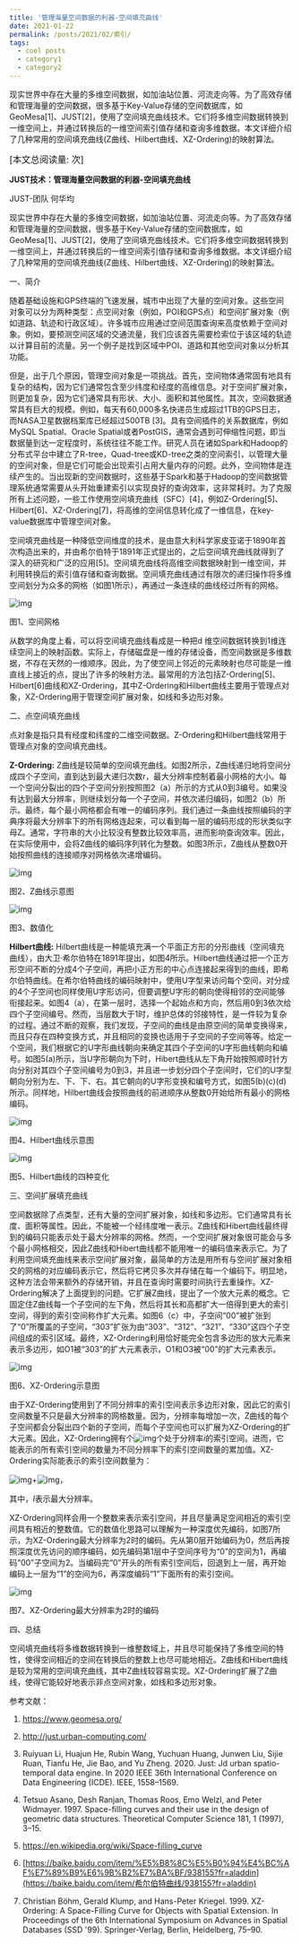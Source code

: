 ```yaml
---
title: '管理海量空间数据的利器-空间填充曲线'
date: 2021-01-22
permalink: /posts/2021/02/索引/
tags:
  - cool posts
  - category1
  - category2
---
```


现实世界中存在大量的多维空间数据，如加油站位置、河流走向等。为了高效存储和管理海量的空间数据，很多基于Key-Value存储的空间数据库，如GeoMesa[1]、JUST[2]，使用了空间填充曲线技术。它们将多维空间数据转换到一维空间上，并通过转换后的一维空间索引值存储和查询多维数据。本文详细介绍了几种常用的空间填充曲线(Z曲线、Hilbert曲线、XZ-Ordering)的映射算法。

<span id="wc" style="font-size: 1rem;text-align: center;">[本文总阅读量: <span id="busuanzi_value_page_pv"></span>次]</span>

**JUST技术：管理海量空间数据的利器-空间填充曲线**

JUST-团队 何华均

现实世界中存在大量的多维空间数据，如加油站位置、河流走向等。为了高效存储和管理海量的空间数据，很多基于Key-Value存储的空间数据库，如GeoMesa[1]、JUST[2]，使用了空间填充曲线技术。它们将多维空间数据转换到一维空间上，并通过转换后的一维空间索引值存储和查询多维数据。本文详细介绍了几种常用的空间填充曲线(Z曲线、Hilbert曲线、XZ-Ordering)的映射算法。

 

一、简介

随着基础设施和GPS终端的飞速发展，城市中出现了大量的空间对象。这些空间对象可以分为两种类型：点空间对象（例如，POI和GPS点）和空间扩展对象（例如道路、轨迹和行政区域）。许多城市应用通过空间范围查询来高度依赖于空间对象。例如，要预测空间区域的交通流量，我们应该首先需要检索位于该区域的轨迹以计算目前的流量。另一个例子是找到区域中POI、道路和其他空间对象以分析其功能。

 

但是，出于几个原因，管理空间对象是一项挑战。首先，空间物体通常固有地具有复杂的结构，因为它们通常包含至少纬度和经度的高维信息。对于空间扩展对象，则更加复杂，因为它们通常具有形状、大小、面积和其他属性。其次，空间数据通常具有巨大的规模。例如，每天有60,000多名快递员生成超过1TB的GPS日志，而NASA卫星数据档案库已经超过500TB [3]。具有空间插件的关系数据库，例如MySQL Spatial、Oracle Spatial或者PostGIS，通常会遇到可伸缩性问题，即当数据量到达一定程度时，系统往往不能工作。研究人员在诸如Spark和Hadoop的分布式平台中建立了R-tree，Quad-tree或KD-tree之类的空间索引，以管理大量的空间对象，但是它们可能会出现索引占用大量内存的问题。此外，空间物体是连续产生的。当出现新的空间数据时，这些基于Spark和基于Hadoop的空间数据管理系统通常需要从头开始重建索引以实现良好的查询效率，这非常耗时。为了克服所有上述问题，一些工作使用空间填充曲线（SFC）[4]，例如Z-Ordering[5]、Hilbert[6]、XZ-Ordering[7]，将高维的空间信息转化成了一维信息，在key-value数据库中管理空间对象。

 

空间填充曲线是一种降低空间维度的技术，是由意大利科学家皮亚诺于1890年首次构造出来的，并由希尔伯特于1891年正式提出的，之后空间填充曲线就得到了深入的研究和广泛的应用[5]。空间填充曲线将高维空间数据映射到一维空间，并利用转换后的索引值存储和查询数据。空间填充曲线通过有限次的递归操作将多维空间划分为众多的网格（如图1所示），再通过一条连续的曲线经过所有的网格。

![img](https://huajunge.github.io/academicpages/images/posts/索引/clip_image002.png)

图1、空间网格

 

从数学的角度上看，可以将空间填充曲线看成是一种把d 维空间数据转换到1维连续空间上的映射函数。实际上，存储磁盘是一维的存储设备，而空间数据是多维数据，不存在天然的一维顺序。因此，为了使空间上邻近的元素映射也尽可能是一维直线上接近的点，提出了许多的映射方法。最常用的方法包括Z-Ordering[5]、Hilbert[6]曲线和XZ-Ordering，其中Z-Ordering和Hilbert曲线主要用于管理点对象，XZ-Ordering用于管理空间扩展对象，如线和多边形对象。

 

二、点空间填充曲线

点对象是指只具有经度和纬度的二维空间数据。Z-Ordering和Hilbert曲线常用于管理点对象的空间填充曲线。

 

**Z-Ordering:** Z曲线是较简单的空间填充曲线。如图2所示，Z曲线递归地将空间分成四个子空间，直到达到最大递归次数r，最大分辨率控制着最小网格的大小。每一个空间分裂出的四个子空间分别按照图2（a）所示的方式从0到3编号。如果没有达到最大分辨率，则继续划分每一个子空间，并依次递归编码，如图2（b）所示。最终，每个最小网格都会有唯一的编码序列。我们通过一条曲线按照编码的字典序将最大分辨率下的所有网格连起来，可以看到每一层的编码形成的形状类似字母Z。通常，字符串的大小比较没有整数比较效率高，进而影响查询效率。因此，在实际使用中，会将Z曲线的编码序列转化为整数。如图3所示，Z曲线从整数0开始按照曲线的连接顺序对网格依次递增编码。

 

![img](https://huajunge.github.io/academicpages/images/posts/索引/clip_image004.jpg)

图2、Z曲线示意图

![img](https://huajunge.github.io/academicpages/images/posts/索引/clip_image006.png)

图3、数值化

**Hilbert****曲线****:** Hilbert曲线是一种能填充满一个平面正方形的分形曲线（空间填充曲线），由大卫·希尔伯特在1891年提出，如图4所示。Hilbert曲线通过把一个正方形空间不断的分成4个子空间，再把小正方形的中心点连接起来得到的曲线，即希尔伯特曲线。在希尔伯特曲线的编码映射中，使用U字型来访问每个空间，对分成的4个子空间也同样使用U字形访问，但要调整U字形的朝向使得相邻的空间能够衔接起来。如图4（a），在第一层时，选择一个起始点和方向，然后用0到3依次给四个子空间编号。然而，当层数大于1时，维护总体的邻接特性，是一件较为复杂的过程。通过不断的观察，我们发现，子空间的曲线是由原空间的简单变换得来，而且只存在四种变换方式，并且相同的变换也适用于子空间的子空间等等。给定一个空间，我们根据它的U字形曲线朝向来确定其四个子空间的U字形曲线朝向和编号。如图5(a)所示，当U字形朝向为下时，Hibert曲线从左下角开始按照顺时针方向分别对其四个子空间编号为0到3，并且进一步划分四个子空间时，它们的U字型朝向分别为左、下、下、右。其它朝向的U字形变换和编号方式，如图5(b)(c)(d)所示。同样地，Hilbert曲线会按照曲线的前进顺序从整数0开始给所有最小的网格编码。

 

![img](https://huajunge.github.io/academicpages/images/posts/索引/clip_image008.jpg)

图4、Hilbert曲线示意图

 

![img](https://huajunge.github.io/academicpages/images/posts/索引/clip_image010.png)

图5、Hilbert曲线的四种变化

 

三、空间扩展填充曲线

空间数据除了点类型，还有大量的空间扩展对象，如线和多边形。它们通常具有长度、面积等属性。因此，不能被一个经纬度唯一表示。Z曲线和Hibert曲线最终得到的编码只能表示处于最大分辨率的网格。然而，一个空间扩展对象很可能会与多个最小网格相交，因此Z曲线和Hibert曲线都不能用唯一的编码值来表示它。为了利用空间填充曲线来表示空间扩展对象，最简单的方法是用所有与空间扩展对象相交的网格的对应编码表示它，然后将它拷贝多次并存储在每一个编码下。明显地，这种方法会带来额外的存储开销，并且在查询时需要时间执行去重操作。XZ-Ordering解决了上面提到的问题。它扩展Z曲线，提出了一个放大元素的概念。它固定住Z曲线每一个子空间的左下角，然后将其长和高都扩大一倍得到更大的索引空间，得到的索引空间称作扩大元素。如图6（c）中，子空间“00”被扩张到了“0”所覆盖的子空间，“303”扩张为由“303”、“312”、“321”、“330”这四个子空间组成的索引区域。最终，XZ-Ordering利用恰好能完全包含多边形的放大元素来表示多边形，如O1被“303”的扩大元素表示，O1和O3被“00”的扩大元素表示。

![img](https://huajunge.github.io/academicpages/images/posts/索引/clip_image012.png)

图6、XZ-Ordering示意图

 

由于XZ-Ordering使用到了不同分辨率的索引空间表示多边形对象，因此它的索引空间数量不只是最大分辨率的网格数量。因为，分辨率每增加一次，Z曲线的每个子空间都会分裂出四个新的子空间，而每个子空间也可以扩展为XZ-Ordering的扩大元素。因此，XZ-Ordering拥有个![img](https://huajunge.github.io/academicpages/images/posts/索引/clip_image014.png)个处于分辨率*i*的索引空间。进而，它能表示的所有索引空间的数量为不同分辨率下的索引空间数量的累加值。XZ-Ordering实际能表示的索引空间数量为：

![img](https://huajunge.github.io/academicpages/images/posts/索引/clip_image016.png)+![img](https://huajunge.github.io/academicpages/images/posts/索引/clip_image018.png)，

其中，*l*表示最大分辨率。

 

XZ-Ordering同样会用一个整数来表示索引空间，并且尽量满足空间相近的索引空间具有相近的整数值。它的数值化思路可以理解为一种深度优先编码，如图7所示，为XZ-Ordering最大分辨率为2时的编码。先从第0层开始编码为0，然后再按照深度优先访问的顺序编码，如先编码第1层中子空间序号为“0”的空间为1，再编码“00”子空间为2。当编码完“0”开头的所有索引空间后，回退到上一层，再开始编码上一层为“1”的空间为6，再深度编码“1”下面所有的索引空间。

![img](https://huajunge.github.io/academicpages/images/posts/索引/clip_image020.png)

图7、XZ-Ordering最大分辨率为2时的编码

 

四、总结

空间填充曲线将多维数据转换到一维整数域上，并且尽可能保持了多维空间的特性，使得空间相近的空间在转换后的整数上也尽可能地相近。Z曲线和Hibert曲线是较为常用的空间填充曲线，其中Z曲线较容易实现。XZ-Ordering扩展了Z曲线，使得它能较好地表示非点空间对象，如线和多边形对象。

 

 

参考文献：

1. https://www.geomesa.org/

2. http://just.urban-computing.com/

3. Ruiyuan Li, Huajun He, Rubin Wang, Yuchuan Huang, Junwen Liu, Sijie Ruan, Tianfu He, Jie Bao, and Yu Zheng. 2020. Just: Jd urban spatio-temporal data engine. In 2020 IEEE 36th International Conference on Data Engineering (ICDE). IEEE, 1558–1569.

4. Tetsuo Asano, Desh Ranjan, Thomas Roos, Emo Welzl, and Peter Widmayer. 1997. Space-filling curves and their use in the design of geometric data structures. Theoretical Computer Science 181, 1 (1997), 3–15. 

5. https://en.wikipedia.org/wiki/Space-filling_curve

6. [https://baike.baidu.com/item/%E5%B8%8C%E5%B0%94%E4%BC%AF%E7%89%B9%E6%9B%B2%E7%BA%BF/938155?fr=aladdin](https://baike.baidu.com/item/希尔伯特曲线/938155?fr=aladdin)

7. Christian Böhm, Gerald Klump, and Hans-Peter Kriegel. 1999. XZ-Ordering: A Space-Filling Curve for Objects with Spatial Extension. In Proceedings of the 6th International Symposium on Advances in Spatial Databases (SSD '99). Springer-Verlag, Berlin, Heidelberg, 75–90.